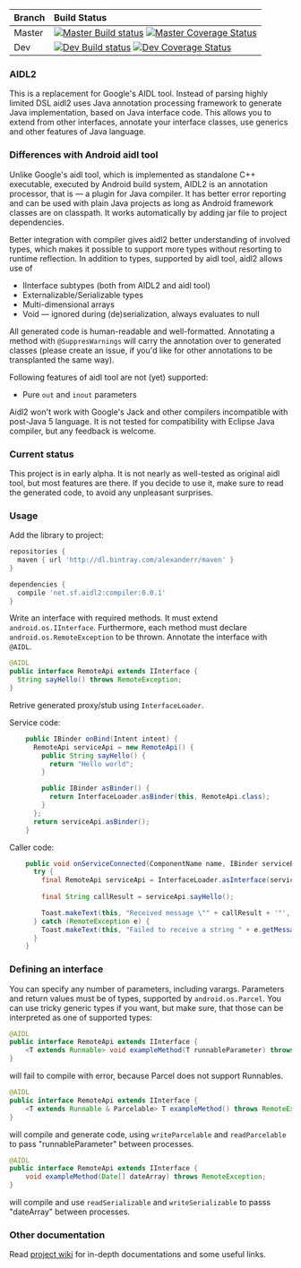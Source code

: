 | Branch | Build Status                                                                                                     |
| ------ |:-----------------------------------------------------------------------------------------------------------------|
| Master | [![Master Build status][master build]][travis link] [![Master Coverage Status][master coverage]][coveralls link] |
| Dev    | [![Dev Build status][dev build]][travis link] [![Dev Coverage Status][dev coverage]][coveralls link]             |

[travis link]: https://travis-ci.org/chdir/aidl2
[coveralls link]: https://coveralls.io/github/chdir/aidl2
[master build]: https://travis-ci.org/chdir/aidl2.svg?branch=master
[dev build]: https://travis-ci.org/chdir/aidl2.svg?branch=dev
[master coverage]: https://coveralls.io/repos/github/chdir/aidl2/badge.svg?branch=master
[dev coverage]: https://coveralls.io/repos/github/chdir/aidl2/badge.svg?branch=dev

### AIDL2

This is a replacement for Google's AIDL tool. Instead of parsing highly limited DSL aidl2
uses Java annotation processing framework to generate Java implementation, based on Java interface code.
This allows you to extend from other interfaces, annotate your interface classes, use generics
and other features of Java language.

### Differences with Android aidl tool

Unlike Google's aidl tool, which is implemented as standalone C++ executable, executed
by Android build system, AIDL2 is an annotation processor, that is — a plugin for
Java compiler. It has better error reporting and can be used with plain Java projects
as long as Android framework classes are on classpath. It works automatically by adding
jar file to project dependencies.

Better integration with compiler gives aidl2 better understanding of involved types, which
makes it possible to support more types without resorting to runtime reflection. In addition
to types, supported by aidl tool, aidl2 allows use of

* IInterface subtypes (both from AIDL2 and aidl tool)
* Externalizable/Serializable types
* Multi-dimensional arrays
* Void — ignored during (de)serialization, always evaluates to null

All generated code is human-readable and well-formatted. Annotating a method with `@SuppresWarnings`
will carry the annotation over to generated classes (please create an issue, if you'd like for
other annotations to be transplanted the same way).

Following features of aidl tool are not (yet) supported:

* Pure `out` and `inout` parameters

Aidl2 won't work with Google's Jack and other compilers incompatible with post-Java 5 language.
It is not tested for compatibility with Eclipse Java compiler, but any feedback is welcome.

### Current status

This project is in early alpha. It is not nearly as well-tested as original aidl tool, but
most features are there. If you decide to use it, make sure to read the generated code, to
avoid any unpleasant surprises.

### Usage

Add the library to project:

```groovy
repositories {
  maven { url 'http://dl.bintray.com/alexanderr/maven' }
}

dependencies {
  compile 'net.sf.aidl2:compiler:0.0.1'
}
```

Write an interface with required methods. It must extend `android.os.IInterface`. Furthermore,
each method must declare `android.os.RemoteException` to be thrown.
Annotate the interface with `@AIDL`.

```java
@AIDL
public interface RemoteApi extends IInterface {
  String sayHello() throws RemoteException;
}
```

Retrive generated proxy/stub using `InterfaceLoader`.

Service code:

```java
    public IBinder onBind(Intent intent) {
      RemoteApi serviceApi = new RemoteApi() {
        public String sayHello() {
          return "Hello world";
        }

        public IBinder asBinder() {
          return InterfaceLoader.asBinder(this, RemoteApi.class);
        }
      };
      return serviceApi.asBinder();
    }
```

Caller code:

```java
    public void onServiceConnected(ComponentName name, IBinder serviceBinder) {
      try {
        final RemoteApi serviceApi = InterfaceLoader.asInterface(serviceBinder, RemoteApi.class);
    
        final String callResult = serviceApi.sayHello();

        Toast.makeText(this, "Received message \"" + callResult + '"', Toast.LENGTH_SHORT).show();
      } catch (RemoteException e) {
        Toast.makeText(this, "Failed to receive a string " + e.getMessage(), Toast.LENGTH_SHORT).show();
      }
    }
```

### Defining an interface

You can specify any number of parameters, including varargs. Parameters and
return values must be of types, supported by `android.os.Parcel`. You can use tricky
generic types if you want, but make sure, that those can be interpreted as one of supported
types:

```java
@AIDL
public interface RemoteApi extends IInterface {
    <T extends Runnable> void exampleMethod(T runnableParameter) throws RemoteException;
}
```

will fail to compile with error, because Parcel does not support Runnables.

```java
@AIDL
public interface RemoteApi extends IInterface {
    <T extends Runnable & Parcelable> T exampleMethod() throws RemoteException;
}
```

will compile and generate code, using `writeParcelable`  and `readParcelable` to pass "runnableParameter"
between processes.

```java
@AIDL
public interface RemoteApi extends IInterface {
    void exampleMethod(Date[] dateArray) throws RemoteException;
}
```

will compile and use `readSerializable` and `writeSerializable` to passs "dateArray" between processes.

### Other documentation

Read [project wiki](http://sf.net/p/aidl2/docs/) for in-depth documentations and some useful links.
